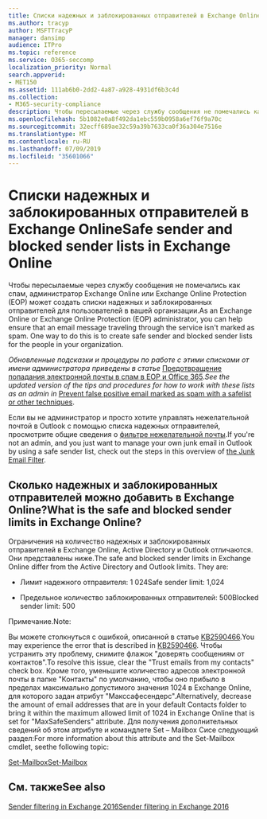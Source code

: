 ```yaml
---
title: Списки надежных и заблокированных отправителей в Exchange Online
ms.author: tracyp
author: MSFTTracyP
manager: dansimp
audience: ITPro
ms.topic: reference
ms.service: O365-seccomp
localization_priority: Normal
search.appverid:
- MET150
ms.assetid: 111ab6b0-2dd2-4a87-a928-4931df6b3c4d
ms.collection:
- M365-security-compliance
description: Чтобы пересылаемые через службу сообщения не помечались как спам, администратор Exchange Online или Exchange Online Protection (EOP) может создать списки надежных и заблокированных отправителей для пользователей в вашей организации.
ms.openlocfilehash: 5b1082e0a8f492da1ebc559b0958a6ef76f9a70c
ms.sourcegitcommit: 32ecff689ae32c59a39b7633ca0f36a304e7516e
ms.translationtype: MT
ms.contentlocale: ru-RU
ms.lasthandoff: 07/09/2019
ms.locfileid: "35601066"
---
```

# <a name="safe-sender-and-blocked-sender-lists-in-exchange-online"></a><span data-ttu-id="80463-104">Списки надежных и заблокированных отправителей в Exchange Online</span><span class="sxs-lookup"><span data-stu-id="80463-104">Safe sender and blocked sender lists in Exchange Online</span></span>

<span data-ttu-id="80463-p102">Чтобы пересылаемые через службу сообщения не помечались как спам, администратор Exchange Online или Exchange Online Protection (EOP) может создать списки надежных и заблокированных отправителей для пользователей в вашей организации.</span><span class="sxs-lookup"><span data-stu-id="80463-p102">As an Exchange Online or Exchange Online Protection (EOP) administrator, you can help ensure that an email message traveling through the service isn't marked as spam. One way to do this is to create safe sender and blocked sender lists for the people in your organization.</span></span> 
  
 <span data-ttu-id="80463-107">*Обновленные подсказки и процедуры по работе с этими списками от имени администратора приведены в статье* [Предотвращение попадания электронной почты в спам в EOP и Office 365](https://go.microsoft.com/fwlink/p/?LinkID=534224).</span><span class="sxs-lookup"><span data-stu-id="80463-107">*See the updated version of the tips and procedures for how to work with these lists as an admin in* [Prevent false positive email marked as spam with a safelist or other techniques](https://go.microsoft.com/fwlink/p/?LinkID=534224).</span></span> 
  
<span data-ttu-id="80463-108">Если вы не администратор и просто хотите управлять нежелательной почтой в Outlook с помощью списка надежных отправителей, просмотрите общие сведения о [фильтре нежелательной почты](https://go.microsoft.com/fwlink/?LinkId=817222).</span><span class="sxs-lookup"><span data-stu-id="80463-108">If you're not an admin, and you just want to manage your own junk email in Outlook by using a safe sender list, check out the steps in this overview of [the Junk Email Filter](https://go.microsoft.com/fwlink/?LinkId=817222).</span></span> 
  
## <a name="what-is-the-safe-and-blocked-sender-limits-in-exchange-online"></a><span data-ttu-id="80463-109">Сколько надежных и заблокированных отправителей можно добавить в Exchange Online?</span><span class="sxs-lookup"><span data-stu-id="80463-109">What is the safe and blocked sender limits in Exchange Online?</span></span>

<span data-ttu-id="80463-p103">Ограничения на количество надежных и заблокированных отправителей в Exchange Online, Active Directory и Outlook отличаются. Они представлены ниже.</span><span class="sxs-lookup"><span data-stu-id="80463-p103">The safe and blocked sender limits in Exchange Online differ from the Active Directory and Outlook limits. They are:</span></span>
  
- <span data-ttu-id="80463-112">Лимит надежного отправителя: 1 024</span><span class="sxs-lookup"><span data-stu-id="80463-112">Safe sender limit: 1,024</span></span>
    
- <span data-ttu-id="80463-113">Предельное количество заблокированных отправителей: 500</span><span class="sxs-lookup"><span data-stu-id="80463-113">Blocked sender limit: 500</span></span>
    
<span data-ttu-id="80463-114">Примечание.</span><span class="sxs-lookup"><span data-stu-id="80463-114">Note:</span></span>
  
<span data-ttu-id="80463-115">Вы можете столкнуться с ошибкой, описанной в статье [KB2590466](https://support.microsoft.com/help/2590466/you-receive-the-error-junk-e-mail-validation-error-in-outlook-web-app).</span><span class="sxs-lookup"><span data-stu-id="80463-115">You may experience the error that is described in [KB2590466](https://support.microsoft.com/help/2590466/you-receive-the-error-junk-e-mail-validation-error-in-outlook-web-app).</span></span> <span data-ttu-id="80463-116">Чтобы устранить эту проблему, снимите флажок "доверять сообщениям от контактов".</span><span class="sxs-lookup"><span data-stu-id="80463-116">To resolve this issue, clear the "Trust emails from my contacts" check box.</span></span> <span data-ttu-id="80463-117">Кроме того, уменьшите количество адресов электронной почты в папке "Контакты" по умолчанию, чтобы оно прибыло в пределах максимально допустимого значения 1024 в Exchange Online, для которого задан атрибут "Макссафесендерс".</span><span class="sxs-lookup"><span data-stu-id="80463-117">Alternatively, decrease the amount of email addresses that are in your default Contacts folder to bring it within the maximum allowed limit of 1024 in Exchange Online that is set for "MaxSafeSenders" attribute.</span></span> <span data-ttu-id="80463-118">Для получения дополнительных сведений об этом атрибуте и командлете Set – Mailbox Сисе следующий раздел:</span><span class="sxs-lookup"><span data-stu-id="80463-118">For more information about this attribute and the Set-Mailbox cmdlet, seethe following topic:</span></span>
  
[<span data-ttu-id="80463-119">Set-Mailbox</span><span class="sxs-lookup"><span data-stu-id="80463-119">Set-Mailbox</span></span>](https://docs.microsoft.com/powershell/module/exchange/mailboxes/Set-Mailbox)
  
## <a name="see-also"></a><span data-ttu-id="80463-120">См. также</span><span class="sxs-lookup"><span data-stu-id="80463-120">See also</span></span>

[<span data-ttu-id="80463-121">Sender filtering in Exchange 2016</span><span class="sxs-lookup"><span data-stu-id="80463-121">Sender filtering in Exchange 2016</span></span>](http://technet.microsoft.com/library/b833f864-ff10-46a0-a653-28fb9ba30896.aspx)

